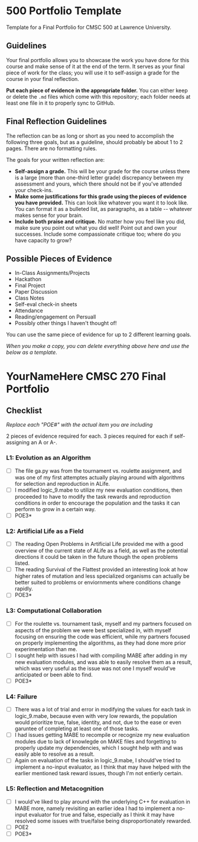 # 500 Portfolio Template

Template for a Final Portfolio for CMSC 500 at Lawrence University.

## Guidelines

Your final portfolio allows you to showcase the work you have done for this course and make sense of it at the end of the term. It serves as your final piece of work for the class; you will use it to self-assign a grade for the course in your final reflection. 

**Put each piece of evidence in the appropriate folder.** You can either keep or delete the `.md` files which come with this repository; each folder needs at least one file in it to properly sync to GitHub. 

## Final Reflection Guidelines

The reflection can be as long or short as you need to accomplish the following three goals, but as a guideline, should probably be about 1 to 2 pages. There are no formatting rules. 

The goals for your written reflection are:

- **Self-assign a grade.** This will be your grade for the course unless there is a large (more than one-third letter grade) discrepancy between my assessment and yours, which there should not be if you've attended your check-ins.
- **Make some justifications for this grade using the pieces of evidence you have provided.** This can look like whatever you want it to look like. You can format it as a bulleted list, as paragraphs, as a table -- whatever makes sense for your brain.
- **Include both praise and critique.** No matter how you feel like you did, make sure you point out what you did well! Point out and own your successes. Include some compassionate critique too; where do you have capacity to grow? 


## Possible Pieces of Evidence

- In-Class Assignments/Projects 
- Hackathon 
- Final Project
- Paper Discussion 
- Class Notes
- Self-eval check-in sheets 
- Attendance
- Reading/engagement on Persuall 
- Possibly other things I haven't thought of!

You can use the same piece of evidence for up to 2 different learning goals. 

_When you make a copy, you can delete everything above here and use the below as a template._

# YourNameHere CMSC 270 Final Portfolio

## Checklist

_Replace each "POE#" with the actual item you are including_

2 pieces of evidence required for each. 3 pieces required for each if self-assigning an A or A-. 

### L1: Evolution as an Algorithm
- [ ] The file ga.py was from the tournament vs. roulette assignment, and was one of my first attemptes actually playing around with algorithms for selection and reproduction in ALife.
- [ ] I modified logic_9.mabe to utilize my new evaluation conditions, then proceeded to have to modify the task rewards and reproduction conditions in order to encourage the population and the tasks it can perform to grow in a certain way.
- [ ] POE3*

### L2: Artificial Life as a Field

- [ ] The reading Open Problems in Artificial Life provided me with a good overview of the current state of ALife as a field, as well as the potential directions it could be taken in the future though the open problems listed.
- [ ] The reading Survival of the Flattest provided an interesting look at how higher rates of mutation and less specialized organisms can actually be better suited to problems or enviornments where conditions change rapidly.
- [ ] POE3*

### L3: Computational Collaboration

- [ ] For the roulette vs. tournament task, myself and my partners focused on aspects of the problem we were best specialized in, with myself focusing on ensuring the code was efficient, while my partners focused on properly implementing the algorithms, as they had done more prior experimentation than me.
- [ ] I sought help with issues I had with compiling MABE after adding in my new evaluation modules, and was able to easily resolve them as a result, which was very useful as the issue was not one I myself would've anticipated or been able to find.
- [ ] POE3*

### L4: Failure

- [ ] There was a lot of trial and error in modifying the values for each task in logic_9.mabe, because even with very low rewards, the population would prioritize true, false, identity, and not, due to the ease or even garuntee of completing at least one of those tasks.
- [ ] I had issues getting MABE to recompile or recognize my new evaluation modules due to lack of knowlegde on MAKE files and forgetting to properly update my dependencies, which I sought help with and was easily able to resolve as a result.
- [ ] Again on evaluation of the tasks in logic_9.mabe, I should've tried to implement a no-input evaluator, as I think that may have helped with the earlier mentioned task reward issues, though I'm not entierly certain.

### L5: Reflection and Metacognition

- [ ] I would've liked to play around with the underlying C++ for evaluation in MABE more, namely revisiting an earlier idea I had to implement a no-input evaluator for true and false, especially as I think it may have resolved some issues with true/false being disproportionately rewarded.
- [ ] POE2
- [ ] POE3*
